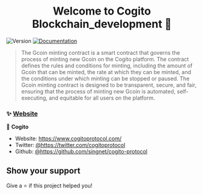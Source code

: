 <h1 align="center">Welcome to Cogito Blockchain_development 👋</h1>
<p>
  <img alt="Version" src="https://img.shields.io/badge/version-1.0.0-blue.svg?cacheSeconds=2592000" />
  <a href="https://cogito-protocol-1.gitbook.io/cogito-whitepaper/" target="_blank">
    <img alt="Documentation" src="https://img.shields.io/badge/documentation-yes-brightgreen.svg" />
  </a>
</p>

> The Gcoin minting contract is a smart contract that governs the process of minting new Gcoin on the Cogito platform. The contract defines the rules and conditions for minting, including the amount of Gcoin that can be minted, the rate at which they can be minted, and the conditions under which minting can be stopped or paused. The Gcoin minting contract is designed to be transparent, secure, and fair, ensuring that the process of minting new Gcoin is automated, self-executing, and equitable for all users on the platform.

### ✨ [Website](https://www.cogitoprotocol.com/)


👤 **Cogito**

* Website: https://www.cogitoprotocol.com/
* Twitter: [@https:\/\/twitter.com\/cogitoprotocol](https://twitter.com/https:\/\/twitter.com\/cogitoprotocol)
* Github: [@https:\/\/github.com\/singnet\/cogito-protocol](https://github.com/https:\/\/github.com\/singnet\/cogito-protocol)

## Show your support

Give a ⭐️ if this project helped you!
